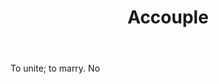 ---
title: Accouple
permalink: "/definitions/accouple.html"
body: To unite; to marry. No
published_at: '2018-07-07'
layout: post
---